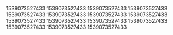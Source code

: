 1539073527433
1539073527433
1539073527433
1539073527433
1539073527433
1539073527433
1539073527433
1539073527433
1539073527433
1539073527433
1539073527433
1539073527433
1539073527433
1539073527433
1539073527433
